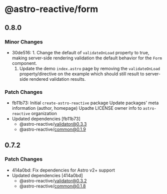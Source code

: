 # @astro-reactive/form

## 0.8.0

### Minor Changes

- 30de516: 1. Change the default of `validateOnLoad` property to true, making server-side rendering validation the default behavior for the `Form` component.
  1. Update the demo `index.astro` page by removing the `validateOnLoad` property/directive on the example which should still result to server-side rendered validation results.

### Patch Changes

- fb11b73: Initial `create-astro-reactive` package
  Update packages' meta information (author, homepage)
  Upadte LICENSE owner info to `astro-reactive` organization
- Updated dependencies [fb11b73]
  - @astro-reactive/validator@0.3.3
  - @astro-reactive/common@0.1.9

## 0.7.2

### Patch Changes

- 414a0bd: Fix dependencies for Astro v2+ support
- Updated dependencies [414a0bd]
  - @astro-reactive/validator@0.3.2
  - @astro-reactive/common@0.1.8

